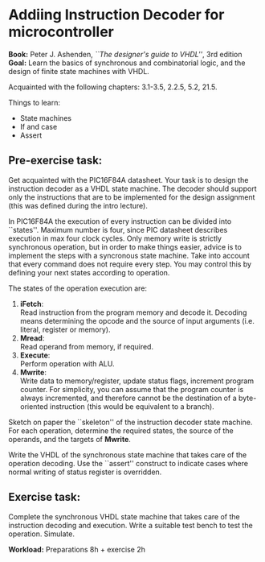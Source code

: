 Addiing Instruction Decoder for microcontroller
================================================

**Book:** Peter J. Ashenden, *``The designer's guide to VHDL''*, 3rd edition
**Goal:** Learn the basics of synchronous and combinatorial logic, and the design of finite state machines with VHDL.

Acquainted with the following chapters: 3.1-3.5, 2.2.5, 5.2, 21.5.

Things to learn:
*  State machines
*  If and case 
*  Assert

Pre-exercise task:
------------------

Get acquainted with the PIC16F84A datasheet. Your task is to design the
instruction decoder as a VHDL state machine. The decoder should support only
the instructions that are to be implemented for the design assignment (this was
defined during the intro lecture).

In PIC16F84A the execution of every instruction  can be divided into ``states''.
Maximum number is four, since PIC datasheet describes execution in max four
clock cycles.  Only memory write is strictly synchronous operation, but in
order to make things easier, advice is to implement the steps with a
syncronous state machine.  Take into account that every command does not
require every step. You may control this by defining
your next states according to operation.

The states of the operation execution are:

1.  **iFetch**:  
    Read instruction from the program memory and
    decode it. Decoding means determining the opcode and the source of input arguments
    (i.e. literal, register or memory).
1.  **Mread**:  
    Read operand from memory, if required.
1.  **Execute**:  
    Perform operation with ALU.
1.  **Mwrite**:  
    Write data to memory/register, update status flags, increment program
    counter.  For simplicity, you can assume that the program counter is always
    incremented, and therefore cannot be the destination of a byte-oriented
    instruction (this would be equivalent to a branch).
   
Sketch on paper the ``skeleton'' of the instruction decoder state machine. For
each operation, determine the required states, the source of the operands, and
the targets of **Mwrite**.

Write the VHDL of the synchronous state machine
that takes care of the operation decoding. Use the ``assert'' construct to indicate cases where
normal writing of status register is overridden.

Exercise task:
--------------
Complete the synchronous VHDL state machine that takes care of the instruction
decoding and execution.  Write a suitable test bench to test the operation. Simulate.

 
**Workload:** Preparations 8h + exercise 2h

